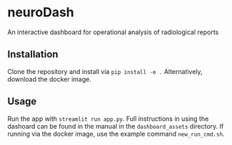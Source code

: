 # neuroDash
An interactive dashboard for operational analysis of radiological reports

## Installation
Clone the repository and install via
`pip install -e .`
Alternatively, download the docker image. 
## Usage

Run the app with `streamlit run app.py`. 
Full instructions in using the dashoard can be found in the manual in the `dashboard_assets` directory.
If running via the docker image, use the example command `new_run_cmd.sh`.


